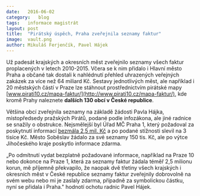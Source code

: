 ```yaml
---
date:	2016-06-02
category:	blog
tags:	informace magistrát
layout:	post
title:	"Pirátský úspěch, Praha zveřejnila seznamy faktur" 
image:	vault.png
author:	Mikuláš Ferjenčík, Pavel Hájek
---
```


Už padesát krajských a okresních měst zveřejnilo seznamy všech faktur proplacených v letech 2010-2015. Včera se k nim přidalo i Hlavní město Praha a občané tak dostali k nahlédnutí přehled uhrazených veřejných zakázek za více než 64 miliard Kč. Sestavy jednotlivých měst, ale například i 20 městských částí v Praze lze stáhnout prostřednictvím pirátské mapy [www.pirati10.cz/mapa-faktur/](http://www.pirati10.cz/mapa-faktur/), kde kromě Prahy naleznete **dalších 130 obcí v České republice**.

Většina obcí zveřejnila seznamy na základě žádosti Pavla Hájka, místopředsedy pražských Pirátů, podané podle infozákona, ale jiné radnice se snažily o obstrukce. Nejsmělejší byl Úřad MČ Praha 1, který požadoval za poskytnutí informací [bezmála 2,5 mil. Kč](https://praha.pirati.cz/informace-za-dva-a-pul-mega.html) a po podané stížnosti slevil na 3 tisíce Kč. Město Soběslav žádalo za své seznamy 150 tis. Kč, ale po výtce Jihočeského kraje poskytlo informace zdarma.

„Po odmítnutí vydat bezplatně požadované informace, například na Praze 10 nebo dokonce na Praze 1, která za seznamy faktur žádala téměř 2,5 milionu korun, mě příjemně překvapilo, že naopak dvě třetiny všech krajských i okresních měst v České republice seznamy faktur zveřejnily dobrovolně na svém webu nebo mi je zaslaly zdarma, případně za symbolickou částku, nyní se přidala i Praha." hodnotí ochotu radnic Pavel Hájek. 
